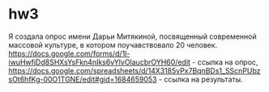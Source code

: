# hw3
 
Я создала опрос имени Дарьи Митякиной, посвященный современной массовой культуре, в котором поучавствовало 20 человек. https://docs.google.com/forms/d/1l-iwuHwfjDd8SHXsYsFkn4nIks6vYlvOlaucbrOYH60/edit - ссылка на опрос, https://docs.google.com/spreadsheets/d/14X3185vPx7BqnBDs1_SScnPUbzsOt6hfKg-00O1TGNE/edit#gid=1684659053 - ссылка на результаты.
